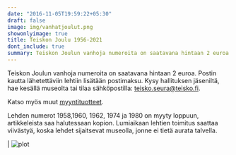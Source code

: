 ```yaml
---
date: "2016-11-05T19:59:22+05:30"
draft: false
image: img/vanhatjoulut.png
showonlyimage: true
title: Teiskon Joulu 1956-2021
dont_include: true
summary: Teiskon Joulun vanhoja numeroita on saatavana hintaan 2 euroa. Postin kautta lähetettäviin lehtiin lisätään postimaksu.
---
```


Teiskon Joulun vanhoja numeroita on saatavana hintaan 2 euroa. Postin kautta lähetettäviin lehtiin lisätään postimaksu.
Kysy hallituksen jäseniltä, hae kesällä museolta tai tilaa sähköpostilla: teisko.seura@teisko.fi.

Katso myös muut [myyntituotteet](.../tuotteet/).

Lehden numerot 1958,1960, 1962, 1974 ja 1980  on myyty loppuun, artikkeleista saa halutessaan kopion.
Lumiaikaan lehtien toimitus saattaa viivästyä, koska lehdet sijaitsevat museolla, jonne ei tietä aurata talvella.


| ![plot](/teiskoseura/img/vanhatjoulut.png)  

